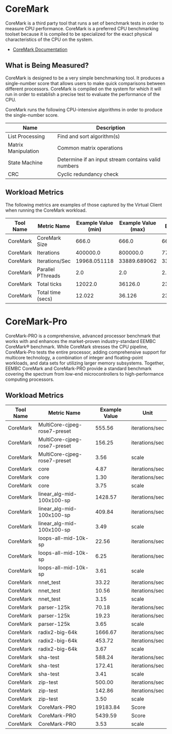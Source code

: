 ﻿# CoreMark
CoreMark is a third party tool that runs a set of benchmark tests in order to measure CPU performance. CoreMark is a preferred CPU benchmarking
toolset because it is compiled to be specialized for the exact physical characteristics of the CPU on the system.

* [CoreMark Documentation](https://www.eembc.org/coremark/)

## What is Being Measured?
CoreMark is designed to be a very simple benchmarking tool. It produces a single-number score that allows users to make quick comparisons
between different processors. CoreMark is compiled on the system for which it will run in order to establish a precise test to evaluate the performance
of the CPU.

CoreMark runs the following CPU-intensive algorithms in order to produce the single-number score. 

| Name                  | Description                                               |
|-----------------------|-----------------------------------------------------------|
| List Processing       | Find and sort algorithm(s)                                |
| Matrix Manipulation   | Common matrix operations                                  |
| State Machine         | Determine if an input stream contains valid numbers       |
| CRC                   | Cyclic redundancy check                                   |

## Workload Metrics
The following metrics are examples of those captured by the Virtual Client when running the CoreMark workload.

| Tool Name | Metric Name | Example Value (min) | Example Value (max) | Example Value (avg) | Unit |
|-----------|-------------|---------------------|---------------------|---------------------|------|
| CoreMark | CoreMark Size | 666.0 | 666.0 | 666.0 | bytes |
| CoreMark | Iterations | 400000.0 | 800000.0 | 773160.1731601731 | iterations |
| CoreMark | Iterations/Sec | 19968.051118 | 33889.689062 | 33081.75554433839 | iterations/sec |
| CoreMark | Parallel PThreads | 2.0 | 2.0 | 2.0 | threads |
| CoreMark | Total ticks | 12022.0 | 36126.0 | 23365.67617325762 | ticks |
| CoreMark | Total time (secs) | 12.022 | 36.126 | 23.365676173257606 | secs |

# CoreMark-Pro
CoreMark-PRO is a comprehensive, advanced processor benchmark that works with and enhances the market-proven industry-standard EEMBC CoreMark® benchmark. While CoreMark stresses the CPU pipeline, CoreMark-Pro tests the entire processor, adding comprehensive support for multicore technology, a combination of integer and floating-point workloads, and data sets for utilizing larger memory subsystems. Together, EEMBC CoreMark and CoreMark-PRO provide a standard benchmark covering the spectrum from low-end microcontrollers to high-performance computing processors.

## Workload Metrics

| Tool Name | Metric Name | Example Value | Unit |
|-----------|-------------|---------------|------|
| CoreMark | MultiCore-cjpeg-rose7-preset | 555.56 | iterations/sec |
| CoreMark | MultiCore-cjpeg-rose7-preset | 156.25 | iterations/sec  |
| CoreMark | MultiCore-cjpeg-rose7-preset | 3.56 | scale |
| CoreMark | core | 4.87 | iterations/sec |
| CoreMark | core | 1.30 |  iterations/sec |
| CoreMark | core | 3.75 | scale |
| CoreMark | linear_alg-mid-100x100-sp | 1428.57 | iterations/sec |
| CoreMark | linear_alg-mid-100x100-sp | 409.84 | iterations/sec  |
| CoreMark | linear_alg-mid-100x100-sp  | 3.49 | scale |
| CoreMark | loops-all-mid-10k-sp | 22.56   | iterations/sec |          
| CoreMark | loops-all-mid-10k-sp | 6.25 | iterations/sec |
| CoreMark | loops-all-mid-10k-sp | 3.61  | scale |
| CoreMark | nnet_test | 33.22   | iterations/sec |       
| CoreMark | nnet_test  | 10.56 | iterations/sec |
| CoreMark | nnet_test | 3.15    | scale |        
| CoreMark | parser-125k | 70.18   | iterations/sec |
| CoreMark | parser-125k | 19.23 | iterations/sec |
| CoreMark | parser-125k | 3.65      | scale |                               
| CoreMark | radix2-big-64k | 1666.67  | iterations/sec |  
| CoreMark | radix2-big-64k  | 453.72 | iterations/sec |
| CoreMark | radix2-big-64k  | 3.67  | scale |
| CoreMark | sha-test |   588.24 | iterations/sec |
| CoreMark | sha-test | 172.41 | iterations/sec |
| CoreMark | sha-test | 3.41  | scale |
| CoreMark | zip-test | 500.00 | iterations/sec |
| CoreMark | zip-test | 142.86 | iterations/sec |
| CoreMark | zip-test | 3.50  | scale |
| CoreMark | CoreMark-PRO | 19183.84  | Score  
| CoreMark | CoreMark-PRO | 5439.59 | Score
| CoreMark | CoreMark-PRO | 3.53 | scale
